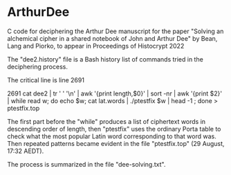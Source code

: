 # ArthurDee

C code for deciphering the Arthur Dee manuscript for the paper "Solving an alchemical cipher in a shared notebook of John and Arthur Dee" by Bean, Lang and Piorko, to appear in Proceedings of Histocrypt 2022

The "dee2.history" file is a Bash history list of commands tried in the deciphering process.

The critical line is line 2691

2691  cat dee2 | tr ' ' '\n' | awk '{print length,$0}' | sort -nr | awk '{print $2}' | while read w; do echo $w; cat lat.words | ./ptestfix $w | head -1 ; done   > ptestfix.top

The first part before the "while" produces a list of ciphertext words in descending order of length, then "ptestfix" uses the ordinary Porta table to check
what the most popular Latin word corresponding to that word was. Then repeated patterns became evident in the file "ptestfix.top" (29 August, 17:32 AEDT).

The process is summarized in the file "dee-solving.txt".
